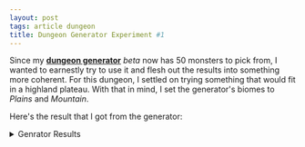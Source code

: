 ```yaml
---
layout: post
tags: article dungeon
title: Dungeon Generator Experiment #1
---
```



Since my **[dungeon generator](/pages/randomdungeon2/)** _beta_ now has 50 monsters to pick from, I wanted to earnestly try to use it and flesh out the results into something more coherent. For this dungeon, I settled on trying something that would fit in a highland plateau. With that in mind, I set the generator's biomes to _Plains_ and _Mountain_.

Here's the result that I got from the generator:

<details markdown="1">
<summary>Genrator Results</summary>

**General Dungeon Features**
Eroded by the wind. Levitating islands. Faint odor of cooked food and dried beer. Brisk and cold.

**Monster Encounter Table**
Fast giant hawks. Religious bounty hunters. Griffons. Astral Knights chasing a cosmic villain. Air Elementals protecting the sky.

**Dungeon Rooms**

**MAGICAL WINDMILL**
Medium built room. Huge copper turbine with a bound AIR ELEMENTAL inside.

Noise-amplifying crystals. Bear trap. Shattered goat and horse bones.

Loot: 1D100 feet of climbing rope.

**PORTAL TO the PLANE OF COLD**
Small outdoor space. White runic portal spewing clouds and smoke floating on a flying platform.

Advice-whispering wind. Tattered banners with a heraldic griffin. Faraway hawk scream.

Denizens: 1 playful AIR ELEMENTAL.

**THIN TALL SPIRE**
Small outdoor space. Gorgeous panorama. Vertigo inducing.

Hardy mountain tree. Tattered banners with a heraldic griffin. Supernatural wind with no particular direction.

Loot: 1D4 griffon eggs. A porcelain shield.

**NARROW CLIFFSIDE PATH**
Small outdoor space. Falling pebbles. Hard to run.

Broken bones of fallen climbers. Higher outcrop overseeing the area. Bashed-in astral knight helmet.

Denizens: An adventurous ASTRAL KNIGHT and its retinue of 1D10 SOLDIERS.

Loot: 1 shiny bronze ring worth a purse of silver coins tucked in a wall crack near the ceiling.

**WINDSWEPT ROPE BRIDGE**
Large outdoor space. Across a deadly 200' chasm. Can only support 2.

Sparrow nests in cracks. New barrel of ale. Everything is scattered as if a whirlwind went through the space.

Denizens: A lost ASTRAL KNIGHT and its retinue of 1D10 SOLDIERS.

Loot: 1D4 hidden scepters.

**HIGHEST PEAK**
Small outdoor space. Above clouds. Snow covered.

Hardy mountain tree. Big bird nest. Bounty notice.

Loot: A porcelain breastplate.

</details>



